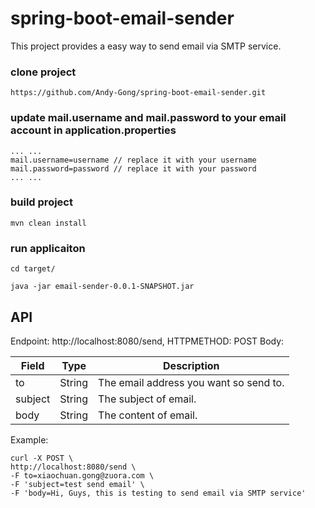 # spring-boot-email-sender
This project provides a easy way to send email via SMTP service.

### clone project
```
https://github.com/Andy-Gong/spring-boot-email-sender.git
```
### update mail.username and mail.password to your email account in application.properties
   ```
   ... ...
   mail.username=username // replace it with your username
   mail.password=password // replace it with your password
   ... ...
   ```
### build project
```
mvn clean install
```
### run applicaiton
```
cd target/

java -jar email-sender-0.0.1-SNAPSHOT.jar
```
## API
Endpoint: http://localhost:8080/send, 
HTTPMETHOD: POST
Body:

| Field     | Type    | Description |
| --------|---------|-------|
| to  | String   | The email address you want so send to.  |
| subject | String | The subject of email.   |
| body | String | The content of email.   |

Example:
   ```
   curl -X POST \
  http://localhost:8080/send \
  -F to=xiaochuan.gong@zuora.com \
  -F 'subject=test send email' \
  -F 'body=Hi, Guys, this is testing to send email via SMTP service'
   ```
